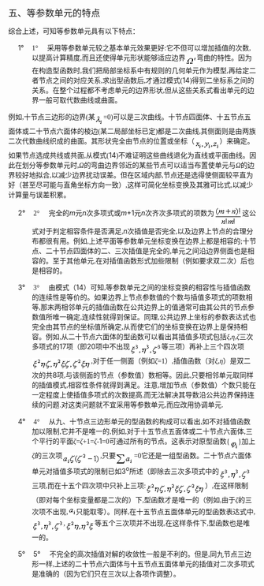 <div class=Section1>
<p class=MsoNormal><span lang=ZH-CN style='font-size:14.0pt;font-family:宋体_GB2312'>五、等参数单元的特点</span></p>
<p class=MsoNormal><span lang=ZH-CN style='font-family:宋体_GB2312'>综合上述，可知等参数单元具有以下特点：</span></p>
<p class=MsoNormal style='margin-left:36.0pt;text-indent:-21.25pt'><span
lang=EN-US>1°<span style='font:7.0pt "Times New Roman"'>&nbsp;&nbsp;&nbsp;&nbsp;&nbsp;&nbsp;
</span></span><span lang=EN-US style='font-family:宋体_GB2312'>1</span><span
lang=ZH-CN style='font-family:宋体_GB2312'>°</span><span lang=EN-US
style='font-size:7.0pt'>&nbsp;&nbsp;&nbsp;&nbsp;&nbsp;&nbsp; </span><span
lang=ZH-CN style='font-family:宋体_GB2312'>采用等参数单元较之基本单元效果更好</span><span
lang=EN-US style='font-family:宋体_GB2312'>:</span><span lang=ZH-CN
style='font-family:宋体_GB2312'>它不但可以增加插值的次数</span><span lang=EN-US
style='font-family:宋体_GB2312'>,</span><span lang=ZH-CN style='font-family:宋体_GB2312'>以提高计算精度</span><span
lang=EN-US style='font-family:宋体_GB2312'>,</span><span lang=ZH-CN
style='font-family:宋体_GB2312'>而且还使得单元形状能够适应边界</span><sub><span lang=EN-US
style='font-family:宋体_GB2312'><img width=23 height=17
src="res/17e9d95da129bdd93c34fb6cc6aaaa52_5937_files/image002.gif" u1:shapes="_x0000_i1025"
align=absmiddle></span></sub><span lang=ZH-CN style='font-family:宋体_GB2312'>弯曲的特性。因为在构造型函数时</span><span
lang=EN-US style='font-family:宋体_GB2312'>,</span><span lang=ZH-CN
style='font-family:宋体_GB2312'>我们把局部坐标系中有规则的几何单元作为模型</span><span lang=EN-US
style='font-family:宋体_GB2312'>,</span><span lang=ZH-CN style='font-family:宋体_GB2312'>再给定二者节点之间的对应关系</span><span
lang=EN-US style='font-family:宋体_GB2312'>,</span><span lang=ZH-CN
style='font-family:宋体_GB2312'>求出型函数后</span><span lang=EN-US style='font-family:
宋体_GB2312'>,</span><span lang=ZH-CN style='font-family:宋体_GB2312'>才通过模式</span><span
lang=EN-US style='font-family:宋体_GB2312'>(</span><span lang=EN-US>14</span><span
lang=EN-US style='font-family:宋体_GB2312'>)</span><span lang=ZH-CN
style='font-family:宋体_GB2312'>得到二坐标系之间的关系。在整个过程都不考虑单元的边界形状</span><span
lang=EN-US style='font-family:宋体_GB2312'>,</span><span lang=ZH-CN
style='font-family:宋体_GB2312'>但从这些关系式看出单元的边界一般可取代数曲线或曲面。</span></p>
<p class=MsoNormal><span lang=ZH-CN style='font-family:宋体_GB2312'>例如</span><span
lang=EN-US style='font-family:宋体_GB2312'>,</span><span lang=ZH-CN
style='font-family:宋体_GB2312'>十节点三边形的边界</span><span lang=EN-US
style='font-family:宋体_GB2312'>(</span><span lang=ZH-CN style='font-family:宋体_GB2312'>某</span><sub><span
lang=EN-US style='font-family:宋体_GB2312'><img width=17 height=24
src="res/17e9d95da129bdd93c34fb6cc6aaaa52_5937_files/image004.gif" u1:shapes="_x0000_i1026"
align=absmiddle></span></sub><span lang=EN-US style='font-family:宋体_GB2312'>=0)</span><span
lang=ZH-CN style='font-family:宋体_GB2312'>可以是三次曲线。十节点四面体、十五节点五面体或二十节点六面体的棱边</span><span
lang=EN-US style='font-family:宋体_GB2312'>(</span><span lang=ZH-CN
style='font-family:宋体_GB2312'>某二局部坐标已定</span><span lang=EN-US style='font-family:
宋体_GB2312'>)</span><span lang=ZH-CN style='font-family:宋体_GB2312'>都是二次曲线</span><span
lang=EN-US style='font-family:宋体_GB2312'>,</span><span lang=ZH-CN
style='font-family:宋体_GB2312'>其侧面则是由两族二次代数曲线织成的曲面。其形状完全由节点的位置或坐标（</span><sub><span
lang=EN-US style='font-family:宋体_GB2312'><img width=51 height=24
src="res/17e9d95da129bdd93c34fb6cc6aaaa52_5937_files/image006.gif" u1:shapes="_x0000_i1027"
align=absmiddle></span></sub><span lang=ZH-CN style='font-family:宋体_GB2312'>）来确定。如果节点选成共线或共面</span><span
lang=EN-US style='font-family:宋体_GB2312'>,</span><span lang=ZH-CN
style='font-family:宋体_GB2312'>从模式</span><span lang=EN-US style='font-family:
宋体_GB2312'>(</span><span lang=EN-US>14</span><span lang=EN-US style='font-family:
宋体_GB2312'>)</span><span lang=ZH-CN style='font-family:宋体_GB2312'>不难证明这些曲线退化为直线或平面曲线。因此在划分等参数单元时</span><span
lang=EN-US style='font-family:宋体_GB2312'>,</span><i><span lang=ZH-CN
style='font-family:宋体_GB2312'>Ω</span></i><span lang=ZH-CN style='font-family:
宋体_GB2312'>的弯曲边界邻近的某些节点可以适当布置使单元与</span><i><span lang=ZH-CN style='font-family:
宋体_GB2312'>Ω</span></i><span lang=ZH-CN style='font-family:宋体_GB2312'>的边界较好地拟合</span><span
lang=EN-US style='font-family:宋体_GB2312'>,</span><span lang=ZH-CN
style='font-family:宋体_GB2312'>以减少边界扰动误差。但在区域内部</span><span lang=EN-US
style='font-family:宋体_GB2312'>,</span><span lang=ZH-CN style='font-family:宋体_GB2312'>节点还是选得使侧面较平直为好（甚至尽可能与直角坐标方向一致）</span><span
lang=EN-US style='font-family:宋体_GB2312'>,</span><span lang=ZH-CN
style='font-family:宋体_GB2312'>这样可简化坐标变换及其雅可比式</span><span lang=EN-US
style='font-family:宋体_GB2312'>,</span><span lang=ZH-CN style='font-family:宋体_GB2312'>以减少计算量与误差积累。</span></p>
<p class=MsoNormal style='margin-left:36.0pt;text-indent:-21.25pt'><span
lang=EN-US>2°<span style='font:7.0pt "Times New Roman"'>&nbsp;&nbsp;&nbsp;&nbsp;&nbsp;&nbsp;
</span></span><span lang=EN-US style='font-family:宋体_GB2312'>2</span><span
lang=ZH-CN style='font-family:宋体_GB2312'>°</span><span lang=EN-US
style='font-size:7.0pt'>&nbsp;&nbsp;&nbsp;&nbsp;&nbsp;&nbsp; </span><span
lang=ZH-CN style='font-family:宋体_GB2312'>完全的</span><i><span lang=EN-US>m</span></i><span
lang=ZH-CN style='font-family:宋体_GB2312'>元</span><i><span lang=EN-US>n</span></i><span
lang=ZH-CN style='font-family:宋体_GB2312'>次多项式或</span><i><span lang=EN-US>m</span></i><span
lang=EN-US>+1</span><span lang=ZH-CN style='font-family:宋体_GB2312'>元</span><i><span
lang=EN-US>n</span></i><span lang=ZH-CN style='font-family:宋体_GB2312'>次齐次多项式的项数为</span><sub><span
lang=EN-US style='font-family:宋体_GB2312'><img width=57 height=40
src="res/17e9d95da129bdd93c34fb6cc6aaaa52_5937_files/image008.gif" u1:shapes="_x0000_i1028"
align=absmiddle></span></sub><span lang=ZH-CN style='font-family:宋体_GB2312'>这公式对于判定相容条件是否满足</span><span
lang=EN-US style='font-family:宋体_GB2312'>,</span><i><span lang=EN-US>n</span></i><span
lang=ZH-CN style='font-family:宋体_GB2312'>次插值是否完全</span><span lang=EN-US
style='font-family:宋体_GB2312'>,</span><span lang=ZH-CN style='font-family:宋体_GB2312'>以及边界上节点的合理分布都很有用。例如</span><span
lang=EN-US style='font-family:宋体_GB2312'>,</span><span lang=ZH-CN
style='font-family:宋体_GB2312'>上述平面等参数单元坐标变换在边界上都是相容的</span><span lang=EN-US
style='font-family:宋体_GB2312'>;</span><span lang=ZH-CN style='font-family:宋体_GB2312'>十节点、二十节点四面体的二、三次插值是完全的</span><span
lang=EN-US style='font-family:宋体_GB2312'>,</span><span lang=ZH-CN
style='font-family:宋体_GB2312'>单元之间沿边界侧面也是相容的。至于其他单元</span><span lang=EN-US
style='font-family:宋体_GB2312'>,</span><span lang=ZH-CN style='font-family:宋体_GB2312'>在对插值函数形式加些限制（例如要求双二次）后也是相容的。</span></p>
<p class=MsoNormal style='margin-left:36.0pt;text-indent:-21.25pt'><span
lang=EN-US>3°<span style='font:7.0pt "Times New Roman"'>&nbsp;&nbsp;&nbsp;&nbsp;&nbsp;&nbsp;
</span></span><span lang=EN-US style='font-family:宋体_GB2312'>3</span><span
lang=ZH-CN style='font-family:宋体_GB2312'>°</span><span lang=EN-US
style='font-size:7.0pt'>&nbsp;&nbsp;&nbsp;&nbsp;&nbsp;&nbsp; </span><span
lang=ZH-CN style='font-family:宋体_GB2312'>由模式（</span><span lang=EN-US>14</span><span
lang=ZH-CN style='font-family:宋体_GB2312'>）可知</span><span lang=EN-US
style='font-family:宋体_GB2312'>,</span><span lang=ZH-CN style='font-family:宋体_GB2312'>等参数单元之间的坐标变换的相容性与插值函数的连续性是等价的。如果边界上节点参数值的个数与插值多项式的项数相等</span><span
lang=EN-US style='font-family:宋体_GB2312'>,</span><span lang=ZH-CN
style='font-family:宋体_GB2312'>那末两相邻单元的插值函数在公共边界上的值通常可由其公共的节点参数值所唯一确定</span><span
lang=EN-US style='font-family:宋体_GB2312'>,</span><span lang=ZH-CN
style='font-family:宋体_GB2312'>连续性就得到保证。同理</span><span lang=EN-US
style='font-family:宋体_GB2312'>,</span><span lang=ZH-CN style='font-family:宋体_GB2312'>公共边界上坐标的参数表达式也完全由其节点的坐标值所确定</span><span
lang=EN-US style='font-family:宋体_GB2312'>,</span><span lang=ZH-CN
style='font-family:宋体_GB2312'>从而使它们的坐标变换在边界上是保持相容。例如</span><span lang=EN-US
style='font-family:宋体_GB2312'>,</span><span lang=ZH-CN style='font-family:宋体_GB2312'>从二十节点六面体的型函数可以看出其插值多项式包括<i>ξ</i></span><span
lang=EN-US style='font-family:宋体_GB2312'>,</span><i><span lang=ZH-CN
style='font-family:宋体_GB2312'>η</span></i><span lang=EN-US style='font-family:
宋体_GB2312'>,</span><i><span lang=ZH-CN style='font-family:宋体_GB2312'>ζ</span></i><span
lang=ZH-CN style='font-family:宋体_GB2312'>三次多项式的</span><span lang=EN-US>17</span><span
lang=ZH-CN style='font-family:宋体_GB2312'>项（即</span><span lang=EN-US>20</span><span
lang=ZH-CN style='font-family:宋体_GB2312'>项中不出现</span><sub><span lang=EN-US
style='font-family:宋体_GB2312'><img width=64 height=24
src="res/17e9d95da129bdd93c34fb6cc6aaaa52_5937_files/image010.gif" u1:shapes="_x0000_i1037"
align=absmiddle></span></sub><span lang=ZH-CN style='font-family:宋体_GB2312'>等三项）再补上三个四次项</span><sub><span
lang=EN-US style='font-family:宋体_GB2312'><img width=120 height=24
src="res/17e9d95da129bdd93c34fb6cc6aaaa52_5937_files/image012.gif" u1:shapes="_x0000_i1038"
align=absmiddle></span></sub><span lang=EN-US style='font-family:宋体_GB2312'>,</span><span
lang=ZH-CN style='font-family:宋体_GB2312'>对于任一侧面（例如<i>ζ</i></span><span
lang=EN-US style='font-family:宋体_GB2312'>=1</span><span lang=ZH-CN
style='font-family:宋体_GB2312'>）</span><span lang=EN-US style='font-family:宋体_GB2312'>,</span><span
lang=ZH-CN style='font-family:宋体_GB2312'>插值函数（对<i>ξ</i></span><span lang=EN-US
style='font-family:宋体_GB2312'>,</span><i><span lang=ZH-CN style='font-family:
宋体_GB2312'>η</span></i><span lang=ZH-CN style='font-family:宋体_GB2312'>）是双二次的共</span><span
lang=EN-US>8</span><span lang=ZH-CN style='font-family:宋体_GB2312'>项</span><span
lang=EN-US style='font-family:宋体_GB2312'>,</span><span lang=ZH-CN
style='font-family:宋体_GB2312'>与该侧面的节点（参数值）数相等。因此</span><span lang=EN-US
style='font-family:宋体_GB2312'>,</span><span lang=ZH-CN style='font-family:宋体_GB2312'>只要相邻单元取同样的插值模式</span><span
lang=EN-US style='font-family:宋体_GB2312'>,</span><span lang=ZH-CN
style='font-family:宋体_GB2312'>相容性条件就得到满足。注意</span><span lang=EN-US
style='font-family:宋体_GB2312'>,</span><span lang=ZH-CN style='font-family:宋体_GB2312'>增加节点（参数值）个数只能在一定程度上使插值多项式的次数提高</span><span
lang=EN-US style='font-family:宋体_GB2312'>,</span><span lang=ZH-CN
style='font-family:宋体_GB2312'>而无法解决其导数沿公共边界保持连续的问题</span><span lang=EN-US
style='font-family:宋体_GB2312'>.</span><span lang=ZH-CN style='font-family:宋体_GB2312'>对这类问题就不宜采用等参数单元</span><span
lang=EN-US style='font-family:宋体_GB2312'>,</span><span lang=ZH-CN
style='font-family:宋体_GB2312'>而应改用协调单元</span><span lang=EN-US style='font-family:
宋体_GB2312'>.</span></p>
<p class=MsoNormal style='margin-left:36.0pt;text-indent:-21.25pt'><span
lang=EN-US>4°<span style='font:7.0pt "Times New Roman"'>&nbsp;&nbsp;&nbsp;&nbsp;&nbsp;&nbsp;
</span></span><span lang=EN-US style='font-family:宋体_GB2312'>4</span><span
lang=ZH-CN style='font-family:宋体_GB2312'>°</span><span lang=EN-US
style='font-size:7.0pt'>&nbsp;&nbsp;&nbsp;&nbsp;&nbsp;&nbsp; </span><span
lang=ZH-CN style='font-family:宋体_GB2312'>从九、十节点三边形单元的型函数的构成可以看出</span><span
lang=EN-US style='font-family:宋体_GB2312'>,</span><span lang=ZH-CN
style='font-family:宋体_GB2312'>如不对插值函数加以限制</span><span lang=EN-US
style='font-family:宋体_GB2312'>,</span><span lang=ZH-CN style='font-family:宋体_GB2312'>它并不是唯一的</span><span
lang=EN-US style='font-family:宋体_GB2312'>,</span><span lang=ZH-CN
style='font-family:宋体_GB2312'>例如</span><span lang=EN-US style='font-family:
宋体_GB2312'>,</span><span lang=ZH-CN style='font-family:宋体_GB2312'>对于十五节点五面体或二十节点六面体</span><span
lang=EN-US style='font-family:宋体_GB2312'>,</span><span lang=ZH-CN
style='font-family:宋体_GB2312'>三个平行的平面<i>ζ</i></span><span lang=EN-US
style='font-family:宋体_GB2312'>=</span><i><span lang=ZH-CN style='font-family:
宋体_GB2312'>ζ</span></i><span lang=EN-US style='font-family:宋体_GB2312'>+1=</span><i><span
lang=ZH-CN style='font-family:宋体_GB2312'>ζ</span></i><span lang=EN-US
style='font-family:宋体_GB2312'>-</span><span lang=EN-US>1</span><span
lang=EN-US style='font-family:宋体_GB2312'>=0</span><span lang=ZH-CN
style='font-family:宋体_GB2312'>可通过所有的节点。这表示对原型函数</span><span lang=EN-US
style='font-family:宋体_GB2312'>{<sub><img width=17 height=24
src="res/17e9d95da129bdd93c34fb6cc6aaaa52_5937_files/image014.gif" u1:shapes="_x0000_i1039"
align=absmiddle></sub>}</span><span lang=ZH-CN style='font-family:宋体_GB2312'>加上<i>ζ</i>的三次项</span><sub><span
lang=EN-US style='font-family:宋体_GB2312'><img width=77 height=25
src="res/17e9d95da129bdd93c34fb6cc6aaaa52_5937_files/image016.gif" u1:shapes="_x0000_i1040"
align=absmiddle></span></sub><span lang=EN-US style='font-family:宋体_GB2312'>,</span><span
lang=ZH-CN style='font-family:宋体_GB2312'>只要</span><sub><span lang=EN-US
style='font-family:宋体_GB2312'><img width=37 height=27
src="res/17e9d95da129bdd93c34fb6cc6aaaa52_5937_files/image018.gif" u1:shapes="_x0000_i1041"
align=absmiddle></span></sub><span lang=EN-US style='font-family:宋体_GB2312'>=0</span><span
lang=ZH-CN style='font-family:宋体_GB2312'>它还是一组型函数。二十节点六面体单元对插值多项式的限制已如</span><span
lang=EN-US>3<sup>o</sup></span><span lang=ZH-CN style='font-family:宋体_GB2312'>所述（即除去三次多项式中的</span><sub><span
lang=EN-US style='font-family:宋体_GB2312'><img width=64 height=24
src="res/17e9d95da129bdd93c34fb6cc6aaaa52_5937_files/image019.gif" u1:shapes="_x0000_i1042"
align=absmiddle></span></sub><span lang=ZH-CN style='font-family:宋体_GB2312'>三项</span><span
lang=EN-US style='font-family:宋体_GB2312'>,</span><span lang=ZH-CN
style='font-family:宋体_GB2312'>而在十五个四次项中只补上三项</span><span lang=EN-US
style='font-family:宋体_GB2312'>:<sub><img width=120 height=24
src="res/17e9d95da129bdd93c34fb6cc6aaaa52_5937_files/image020.gif" u1:shapes="_x0000_i1043"
align=absmiddle></sub></span><span lang=ZH-CN style='font-family:宋体_GB2312'>）</span><span
lang=EN-US style='font-family:宋体_GB2312'>,</span><span lang=ZH-CN
style='font-family:宋体_GB2312'>在这样限制（即对每个坐标变量都是二次的）下</span><span lang=EN-US
style='font-family:宋体_GB2312'>,</span><span lang=ZH-CN style='font-family:宋体_GB2312'>型函数才是唯一的（例如</span><span
lang=EN-US style='font-family:宋体_GB2312'>,</span><span lang=ZH-CN
style='font-family:宋体_GB2312'>由于<i>ζ</i>的三次项不出现</span><span lang=EN-US
style='font-family:宋体_GB2312'>,<sub><img width=16 height=24
src="res/17e9d95da129bdd93c34fb6cc6aaaa52_5937_files/image022.gif" u1:shapes="_x0000_i1044"></sub></span><span
lang=ZH-CN style='font-family:宋体_GB2312'>只能取零）。同样</span><span lang=EN-US
style='font-family:宋体_GB2312'>,</span><span lang=ZH-CN style='font-family:宋体_GB2312'>在十五节点五面体单元的型函数表达式中</span><span
lang=EN-US style='font-family:宋体_GB2312'>,<sub><img width=64 height=24
src="res/17e9d95da129bdd93c34fb6cc6aaaa52_5937_files/image024.gif" u1:shapes="_x0000_i1045"
align=absmiddle></sub>,<sub><img width=60 height=24
src="res/17e9d95da129bdd93c34fb6cc6aaaa52_5937_files/image026.gif" u1:shapes="_x0000_i1046"
align=absmiddle></sub></span><span lang=ZH-CN style='font-family:宋体_GB2312'>等五个三次项并不出现</span><span
lang=EN-US style='font-family:宋体_GB2312'>,</span><span lang=ZH-CN
style='font-family:宋体_GB2312'>在这样条件下</span><span lang=EN-US style='font-family:
宋体_GB2312'>,</span><span lang=ZH-CN style='font-family:宋体_GB2312'>型函数也是唯一的。</span></p>
<p class=MsoNormal style='margin-left:36.0pt;text-indent:-21.25pt'><span
lang=EN-US>5°<span style='font:7.0pt "Times New Roman"'>&nbsp;&nbsp;&nbsp;&nbsp;&nbsp;&nbsp;
</span></span><span lang=EN-US>5°</span><span lang=EN-US style='font-size:7.0pt'>&nbsp;&nbsp;&nbsp;&nbsp;&nbsp;&nbsp;
</span><span lang=ZH-CN style='font-family:宋体_GB2312'>不完全的高次插值对解的收敛性一般是不利的。但是</span><span
lang=EN-US style='font-family:宋体_GB2312'>,</span><span lang=ZH-CN
style='font-family:宋体_GB2312'>同九节点三边形一样</span><span lang=EN-US
style='font-family:宋体_GB2312'>,</span><span lang=ZH-CN style='font-family:宋体_GB2312'>上述的二十节点六面体与十五节点五面体单元的插值对二次多项式是准确的（因为它们只在三次以上各项作调整）。</span></p>
</div>